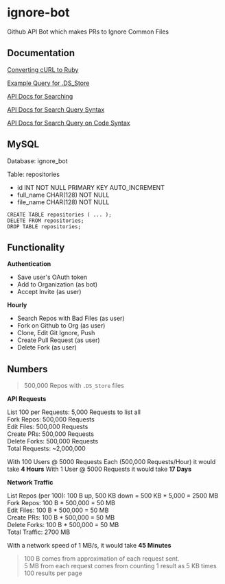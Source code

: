 # ignore-bot
Github API Bot which makes PRs to Ignore Common Files

## Documentation

[Converting cURL to Ruby](https://jhawthorn.github.io/curl-to-ruby/)

[Example Query for .DS_Store](https://github.com/search?utf8=%E2%9C%93&q=filename%3A.DS_Store+path%3A%2F&type=Code)

[API Docs for Searching](https://developer.github.com/v3/search/#search-code)

[API Docs for Search Query Syntax](https://help.github.com/articles/search-syntax/)

[API Docs for Search Query on Code Syntax](https://help.github.com/articles/searching-code/)

## MySQL

Database: ignore_bot

Table: repositories
- id INT NOT NULL PRIMARY KEY AUTO_INCREMENT
- full_name CHAR(128) NOT NULL
- file_name CHAR(128) NOT NULL

```
CREATE TABLE repositories ( ... );
DELETE FROM repositories;
DROP TABLE repositories;
```

## Functionality

**Authentication**
- Save user's OAuth token 
- Add to Organization (as bot)
- Accept Invite (as user)

**Hourly**
- Search Repos with Bad Files (as user)
- Fork on Github to Org (as user) 
- Clone, Edit Git Ignore, Push
- Create Pull Request (as user)
- Delete Fork (as user)

## Numbers

> 500,000 Repos with `.DS_Store` files

**API Requests**

List 100 per Requests: 5,000 Requests to list all  
Fork Repos: 500,000 Requests  
Edit Files: 500,000 Requests  
Create PRs: 500,000 Requests  
Delete Forks: 500,000 Requests  
Total Requests: ~2,000,000

With 100 Users @ 5000 Requests Each (500,000 Requests/Hour) it would take **4 Hours**
With 1 User @ 5000 Requests it would take **17 Days**

**Network Traffic**

List Repos (per 100): 100 B up, 500 KB down = 500 KB * 5,000 = 2500 MB
Fork Repos: 100 B * 500,000 = 50 MB  
Edit Files: 100 B * 500,000 = 50 MB  
Create PRs: 100 B * 500,000 = 50 MB  
Delete Forks: 100 B * 500,000 = 50 MB  
Total Traffic: 2700 MB

With a network speed of 1 MB/s, it would take **45 Minutes**

> 100 B comes from approximation of each request sent.  
> 5 MB from each request comes from counting 1 result as 5 KB times 100 results per page
